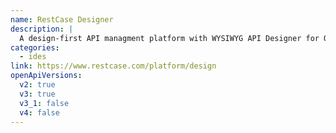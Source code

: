 ```yaml
---
name: RestCase Designer
description: |
  A design-first API managment platform with WYSIWYG API Designer for OpenAPI and AsyncAPI specifications.
categories:
  - ides
link: https://www.restcase.com/platform/design
openApiVersions:
  v2: true
  v3: true
  v3_1: false
  v4: false
---
```

